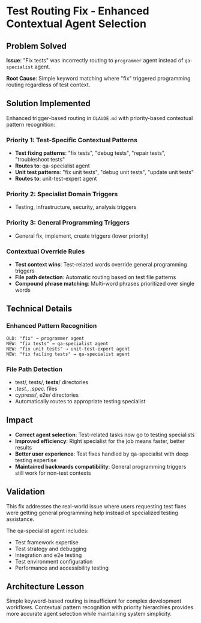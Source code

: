 # Test Routing Fix - Enhanced Contextual Agent Selection

## Problem Solved
**Issue**: "Fix tests" was incorrectly routing to `programmer` agent instead of `qa-specialist` agent.

**Root Cause**: Simple keyword matching where "fix" triggered programming routing regardless of test context.

## Solution Implemented
Enhanced trigger-based routing in `CLAUDE.md` with priority-based contextual pattern recognition:

### Priority 1: Test-Specific Contextual Patterns
- **Test fixing patterns**: "fix tests", "debug tests", "repair tests", "troubleshoot tests"
- **Routes to**: qa-specialist agent
- **Unit test patterns**: "fix unit tests", "debug unit tests", "update unit tests"
- **Routes to**: unit-test-expert agent

### Priority 2: Specialist Domain Triggers
- Testing, infrastructure, security, analysis triggers

### Priority 3: General Programming Triggers
- General fix, implement, create triggers (lower priority)

### Contextual Override Rules
- **Test context wins**: Test-related words override general programming triggers
- **File path detection**: Automatic routing based on test file patterns
- **Compound phrase matching**: Multi-word phrases prioritized over single words

## Technical Details

### Enhanced Pattern Recognition
```
OLD: "fix" → programmer agent
NEW: "fix tests" → qa-specialist agent
NEW: "fix unit tests" → unit-test-expert agent
NEW: "fix failing tests" → qa-specialist agent
```

### File Path Detection
- test/, tests/, __tests__/ directories
- *.test.*, *.spec.* files
- cypress/, e2e/ directories
- Automatically routes to appropriate testing specialist

## Impact
- **Correct agent selection**: Test-related tasks now go to testing specialists
- **Improved efficiency**: Right specialist for the job means faster, better results
- **Better user experience**: Test fixes handled by qa-specialist with deep testing expertise
- **Maintained backwards compatibility**: General programming triggers still work for non-test contexts

## Validation
This fix addresses the real-world issue where users requesting test fixes were getting general programming help instead of specialized testing assistance.

The qa-specialist agent includes:
- Test framework expertise
- Test strategy and debugging
- Integration and e2e testing
- Test environment configuration
- Performance and accessibility testing

## Architecture Lesson
Simple keyword-based routing is insufficient for complex development workflows. Contextual pattern recognition with priority hierarchies provides more accurate agent selection while maintaining system simplicity.